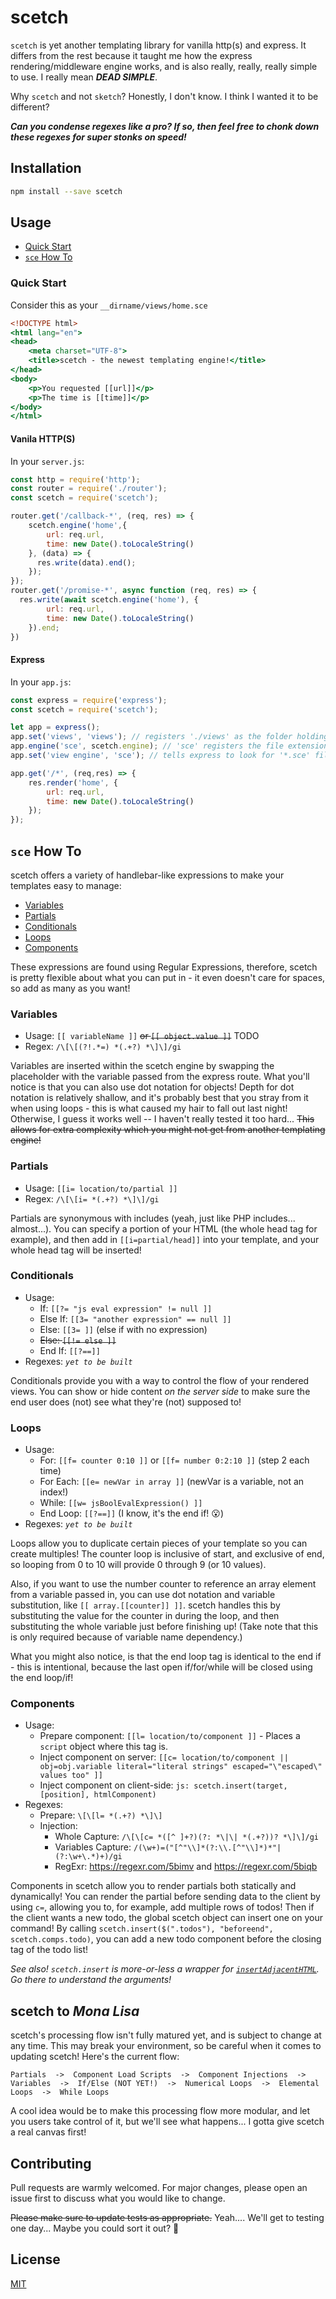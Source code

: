 # scetch

`scetch` is yet another templating library for vanilla http(s) and express. It differs from the rest because it taught me how the express rendering/middleware engine works, and is also really, really, really simple to use. I really mean ***DEAD SIMPLE***.

Why `scetch` and not `sketch`? Honestly, I don't know. I think I wanted it to be different? 

***Can you condense regexes like a pro? If so, then feel free to chonk down these regexes for super stonks on speed!***

## Installation

```bash
npm install --save scetch
```

## Usage

- [Quick Start](#quick-start)
- [`sce` How To](#sce-how-to)

### Quick Start

Consider this as your `__dirname/views/home.sce`
```handlebars
<!DOCTYPE html>
<html lang="en">
<head>
    <meta charset="UTF-8">
    <title>scetch - the newest templating engine!</title>
</head>
<body>
    <p>You requested [[url]]</p>
    <p>The time is [[time]]</p>
</body>
</html>
```

#### Vanila HTTP(S)

In your `server.js`:
```javascript
const http = require('http');
const router = require('./router');
const scetch = require('scetch');

router.get('/callback-*', (req, res) => {
    scetch.engine('home',{
        url: req.url,
        time: new Date().toLocaleString()
    }, (data) => {
      res.write(data).end();
    });
});
router.get('/promise-*', async function (req, res) => {
  res.write(await scetch.engine('home'), {
        url: req.url,
        time: new Date().toLocaleString()
    }).end;
})
```

#### Express

In your `app.js`:
```javascript
const express = require('express');
const scetch = require('scetch');

let app = express();
app.set('views', 'views'); // registers './views' as the folder holding all the scetch template files
app.engine('sce', scetch.engine); // 'sce' registers the file extension, scetch.engine is the actual engine!
app.set('view engine', 'sce'); // tells express to look for '*.sce' files when rendering

app.get('/*', (req,res) => {
    res.render('home', {
        url: req.url,
        time: new Date().toLocaleString()
    });
});
```

## `sce` How To

scetch offers a variety of handlebar-like expressions to make your templates easy to manage:
- [Variables](#variables)
- [Partials](#partials)
- [Conditionals](#conditionals)
- [Loops](#loops)
- [Components](#components)

These expressions are found using Regular Expressions, therefore, scetch is pretty flexible about what you can put in - it even doesn't care for spaces, so add as many as you want!

### Variables

- Usage: `[[ variableName ]]` ~~or `[[ object.value ]]`~~ TODO
- Regex: `/\[\[(?!.*=) *(.+?) *\]\]/gi`

Variables are inserted within the scetch engine by swapping the placeholder with the variable passed from the express route. What you'll notice is that you can also use dot notation for objects! Depth for dot notation is relatively shallow, and it's probably best that you stray from it when using loops - this is what caused my hair to fall out last night! Otherwise, I guess it works well -- I haven't really tested it too hard... ~~This allows for extra complexity which you might not get from another templating engine!~~

### Partials

- Usage: `[[i= location/to/partial ]]`
- Regex: `/\[\[i= *(.+?) *\]\]/gi`

Partials are synonymous with includes (yeah, just like PHP includes... almost...). You can specify a portion of your HTML (the whole head tag for example), and then add in `[[i=partial/head]]` into your template, and your whole head tag will be inserted!

### Conditionals

- Usage:
  - If: `[[?= "js eval expression" != null ]]`
  - Else If: `[[3= "another expression" == null ]]`
  - Else: `[[3= ]]` (else if with no expression)
  - ~~Else: `[[!= else ]]`~~
  - End If: `[[?==]]`
- Regexes: *`yet to be built`*

Conditionals provide you with a way to control the flow of your rendered views. You can show or hide content *on the server side* to make sure the end user does (not) see what they're (not) supposed to!

### Loops

- Usage:
  - For: `[[f= counter 0:10 ]]` or `[[f= number 0:2:10 ]]` (step 2 each time)
  - For Each: `[[e= newVar in array ]]` (newVar is a variable, not an index!)
  - While: `[[w= jsBoolEvalExpression() ]]`
  - End Loop: `[[?==]]` (I know, it's the end if! 😮)
- Regexes: *`yet to be built`*

Loops allow you to duplicate certain pieces of your template so you can create multiples! The counter loop is inclusive of start, and exclusive of end, so looping from 0 to 10 will provide 0 through 9 (or 10 values).

Also, if you want to use the number counter to reference an array element from a variable passed in, you can use dot notation and variable substitution, like `[[ array.[[counter]] ]]`. scetch handles this by substituting the value for the counter in during the loop, and then substituting the whole variable just before finishing up! (Take note that this is only required because of variable name dependency.)

What you might also notice, is that the end loop tag is identical to the end if - this is intentional, because the last open if/for/while will be closed using the end loop/if!

### Components

- Usage:
  - Prepare component: `[[l= location/to/component ]]` - Places a `script` object where this tag is.
  - Inject component on server: `[[c= location/to/component || obj=obj.variable literal="literal strings" escaped="\"escaped\" values too" ]]`
  - Inject component on client-side: `js: scetch.insert(target, [position], htmlComponent)`
- Regexes:
  - Prepare: `\[\[l= *(.+?) *\]\]`
  - Injection:
    - Whole Capture: `/\[\[c= *([^ ]+?)(?: *\|\| *(.+?))? *\]\]/gi`
    - Variables Capture: `/(\w+)=("[^"\\]*(?:\\.[^"\\]*)*"|(?:\w+\.*)+)/gi`
    - RegExr: https://regexr.com/5bimv and https://regexr.com/5biqb

Components in scetch allow you to render partials both statically and dynamically! You can render the partial before sending data to the client by using `c=`, allowing you to, for example, add multiple rows of todos! Then if the client wants a new todo, the global scetch object can insert one on your command! By calling `scetch.insert($(".todos"), "beforeend", scetch.comps.todo)`, you can add a new todo component before the closing tag of the todo list!

*See also! `scetch.insert` is more-or-less a wrapper for [`insertAdjacentHTML`](https://developer.mozilla.org/en-US/docs/Web/API/Element/insertAdjacentHTML). Go there to understand the arguments!*

## scetch to *Mona Lisa*

scetch's processing flow isn't fully matured yet, and is subject to change at any time. This may break your environment, so be careful when it comes to updating scetch! Here's the current flow:

`Partials  ->  Component Load Scripts  ->  Component Injections  ->  Variables  ->  If/Else (NOT YET!)  ->  Numerical Loops  ->  Elemental Loops  ->  While Loops`

A cool idea would be to make this processing flow more modular, and let you users take control of it, but we'll see what happens... I gotta give scetch a real canvas first!

## Contributing
Pull requests are warmly welcomed. For major changes, please open an issue first to discuss what you would like to change.

~~Please make sure to update tests as appropriate.~~ Yeah.... We'll get to testing one day... Maybe you could sort it out? 🙏

## License
[MIT](https://choosealicense.com/licenses/mit/)
